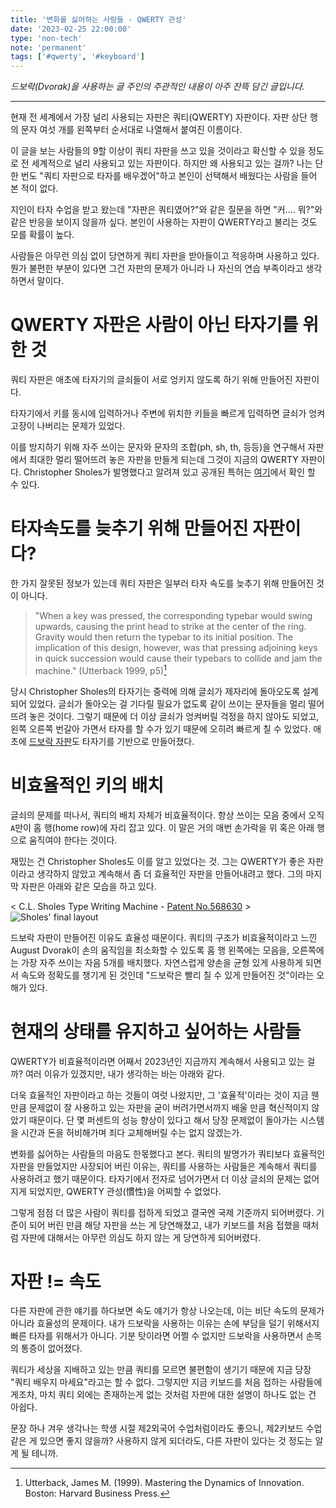 ```yaml
---
title: '변화를 싫어하는 사람들 - QWERTY 관성'
date: '2023-02-25 22:00:00'
type: 'non-tech'
note: 'permanent'
tags: ['#qwerty', '#keyboard']
---
```


_드보락(Dvorak)을 사용하는 글 주인의 주관적인 내용이 아주 잔뜩 담긴 글입니다._

---

현재 전 세계에서 가장 널리 사용되는 자판은 쿼티(QWERTY) 자판이다. 자판 상단 행의 문자 여섯 개를 왼쪽부터 순서대로 나열해서 붙여진 이름이다.

이 글을 보는 사람들의 9할 이상이 쿼티 자판을 쓰고 있을 것이라고 확신할 수 있을 정도로 전 세계적으로 널리 사용되고 있는 자판이다. 하지만 왜 사용되고 있는 걸까? 나는 단 한 번도 "쿼티 자판으로 타자를 배우겠어"하고 본인이 선택해서 배웠다는 사람을 들어 본 적이 없다.

지인이 타자 수업을 받고 왔는데 "자판은 쿼티였어?"와 같은 질문을 하면 "커…. 뭐?"와 같은 반응을 보이지 않을까 싶다. 본인이 사용하는 자판이 QWERTY라고 불리는 것도 모를 확률이 높다.

사람들은 아무런 의심 없이 당연하게 쿼티 자판을 받아들이고 적응하며 사용하고 있다. 뭔가 불편한 부분이 있다면 그건 자판의 문제가 아니라 나 자신의 연습 부족이라고 생각하면서 말이다.

# QWERTY 자판은 사람이 아닌 타자기를 위한 것

쿼티 자판은 애초에 타자기의 글쇠들이 서로 엉키지 않도록 하기 위해 만들어진 자판이다.

타자기에서 키를 동시에 입력하거나 주변에 위치한 키들을 빠르게 입력하면 글쇠가 엉켜 고장이 나버리는 문제가 있었다.

이를 방지하기 위해 자주 쓰이는 문자와 문자의 조합(ph, sh, th, 등등)을 연구해서 자판에서 최대한 멀리 떨어뜨려 놓은 자판을 만들게 되는데 그것이 지금의 QWERTY 자판이다. Christopher Sholes가 발명했다고 알려져 있고 공개된 특허는 [여기](https://image-ppubs.uspto.gov/dirsearch-public/print/downloadPdf/0207559)에서 확인 할 수 있다.


# 타자속도를 늦추기 위해 만들어진 자판이다?

한 가지 잘못된 정보가 있는데 쿼티 자판은 일부러 타자 속도를 늦추기 위해 만들어진 것이 아니다.

> "When a key was pressed, the corresponding typebar would swing upwards, causing the print head to strike at the center of the ring. Gravity would then return the typebar to its initial position. The implication of this design, however, was that pressing adjoining keys in quick succession would cause their typebars to collide and jam the machine." (Utterback 1999, p5)[^a]

당시 Christopher Sholes의 타자기는 중력에 의해 글쇠가 제자리에 돌아오도록 설계되어 있었다. 글쇠가 돌아오는 걸 기다릴 필요가 없도록 같이 쓰이는 문자들을 멀리 떨어뜨려 놓은 것이다. 그렇기 때문에 더 이상 글쇠가 엉켜버릴 걱정을 하지 않아도 되었고, 왼쪽 오른쪽 번갈아 가면서 타자를 할 수가 있기 때문에 오히려 빠르게 칠 수 있었다. 애초에 [드보락 자판](./p-2302241000)도 타자기를 기반으로 만들어졌다.

# 비효율적인 키의 배치

글쇠의 문제를 떠나서, 쿼티의 배치 자체가 비효율적이다. 항상 쓰이는 모음 중에서 오직 `A`만이 홈 행(home row)에 자리 잡고 있다. 이 말은 거의 매번 손가락을 위 혹은 아래 행으로 움직여야 한다는 것이다.

재밌는 건 Christopher Sholes도 이를 알고 있었다는 것. 그는 QWERTY가 좋은 자판이라고 생각하지 않았고 계속해서 좀 더 효율적인 자판을 만들어내려고 했다. 그의 마지막 자판은 아래와 같은 모습을 하고 있다.

< C.L. Sholes Type Writing Machine - [Patent No.568630](https://image-ppubs.uspto.gov/dirsearch-public/print/downloadPdf/0568630) >
![Sholes' final layout](/images/2302252200/clsholes-568630.webp)

드보락 자판이 만들어진 이유도 효율성 때문이다. 쿼티의 구조가 비효율적이라고 느낀 August Dvorak이 손의 움직임을 최소화할 수 있도록 홈 행 왼쪽에는 모음을, 오른쪽에는 가장 자주 쓰이는 자음 5개를 배치했다. 자연스럽게 양손을 균형 있게 사용하게 되면서 속도와 정확도를 챙기게 된 것인데 "드보락은 빨리 칠 수 있게 만들어진 것"이라는 오해가 있다.

# 현재의 상태를 유지하고 싶어하는 사람들

QWERTY가 비효율적이라면 어째서 2023년인 지금까지 계속해서 사용되고 있는 걸까? 여러 이유가 있겠지만, 내가 생각하는 바는 아래와 같다.

더욱 효율적인 자판이라고 하는 것들이 여럿 나왔지만, 그 '효율적'이라는 것이 지금 웬만큼 문제없이 잘 사용하고 있는 자판을 굳이 버려가면서까지 배울 만큼 혁신적이지 않았기 때문이다. 단 몇 퍼센트의 성능 향상이 있다고 해서 당장 문제없이 돌아가는 시스템을 시간과 돈을 허비해가며 죄다 교체해버릴 수는 없지 않겠는가.

변화를 싫어하는 사람들의 마음도 한몫했다고 본다. 쿼티의 발명가가 쿼티보다 효율적인 자판을 만들었지만 사장되어 버린 이유는, 쿼티를 사용하는 사람들은 계속해서 쿼티를 사용하려고 했기 때문이다. 타자기에서 전자로 넘어가면서 더 이상 글쇠의 문제는 없어지게 되었지만, QWERTY 관성(慣性)을 어찌할 수 없었다.

그렇게 점점 더 많은 사람이 쿼티를 접하게 되었고 결국엔 국제 기준까지 되어버렸다. 기준이 되어 버린 만큼 해당 자판을 쓰는 게 당연해졌고, 내가 키보드를 처음 접했을 때처럼 자판에 대해서는 아무런 의심도 하지 않는 게 당연하게 되어버렸다.

# 자판 != 속도

다른 자판에 관한 얘기를 하다보면 속도 얘기가 항상 나오는데, 이는 비단 속도의 문제가 아니라 효율성의 문제이다. 내가 드보락을 사용하는 이유는 손에 부담을 덜기 위해서지 빠른 타자를 위해서가 아니다. 기분 탓이라면 어쩔 수 없지만 드보락을 사용하면서 손목의 통증이 없어졌다.

쿼티가 세상을 지배하고 있는 만큼 쿼티를 모르면 불편함이 생기기 때문에 지금 당장 "쿼티 배우지 마세요"라고는 할 수 없다. 그렇지만 지금 키보드를 처음 접하는 사람들에게조차, 마치 쿼티 외에는 존재하는게 없는 것처럼 자판에 대한 설명이 하나도 없는 건 아쉽다.

문장 하나 겨우 생각나는 학생 시절 제2외국어 수업처럼이라도 좋으니, 제2키보드 수업 같은 게 있으면 좋지 않을까? 사용하지 않게 되더라도, 다른 자판이 있다는 것 정도는 알게 될 테니까.

[^a]: Utterback, James M. (1999). Mastering the Dynamics of Innovation. Boston: Harvard Business Press.
